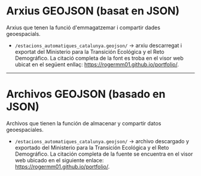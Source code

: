 # Arxius GEOJSON (basat en JSON)
Arxius que tenen la funció d'emmagatzemar i compartir dades geoespacials.

- `/estacions_automatiques_catalunya.geojson/` → arxiu descarregat i exportat del Ministerio para la Transición Ecológica y el Reto Demográfico. La citació completa de la font es troba en el visor web ubicat en el següent enllaç: https://rogermm01.github.io/portfolio/.
______________________________________________

# Archivos GEOJSON (basado en JSON)
Archivos que tienen la función de almacenar y compartir datos geoespaciales.

- `/estacions_automatiques_catalunya.geojson/` → archivo descargado y exportado del Ministerio para la Transición Ecológica y el Reto Demográfico. La citación completa de la fuente se encuentra en el visor web ubicado en el siguiente enlace: https://rogermm01.github.io/portfolio/.

